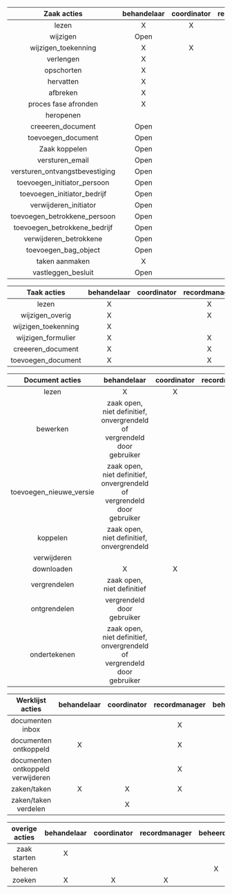 |          Zaak acties           | behandelaar | coordinator | recordmanager | beheerder |
|:------------------------------:|:-----------:|:-----------:|:-------------:|:---------:|
|             lezen              |      X      |      X      |       X       |           |
|            wijzigen            |    Open     |             |       X       |           |
|      wijzigen_toekenning       |      X      |      X      |       X       |           |
|           verlengen            |      X      |             |               |           |
|           opschorten           |      X      |             |               |           |
|           hervatten            |      X      |             |               |           |
|            afbreken            |      X      |             |       X       |           |
|      proces fase afronden      |      X      |             |       X       |           |
|           heropenen            |             |             |       X       |           |
|       creeeren_document        |    Open     |             |       X       |           |
|       toevoegen_document       |    Open     |             |       X       |           |
|         Zaak koppelen          |    Open     |             |       X       |           |
|        versturen_email         |    Open     |             |               |           |
| versturen_ontvangstbevestiging |    Open     |             |               |           |
|  toevoegen_initiator_persoon   |    Open     |             |               |           |
|  toevoegen_initiator_bedrijf   |    Open     |             |               |           |
|     verwijderen_initiator      |    Open     |             |               |           |
|  toevoegen_betrokkene_persoon  |    Open     |             |               |           |
|  toevoegen_betrokkene_bedrijf  |    Open     |             |               |           |
|     verwijderen_betrokkene     |    Open     |             |               |           |
|      toevoegen_bag_object      |    Open     |             |               |           |
|         taken aanmaken         |      X      |             |               |           |
|       vastleggen_besluit       |    Open     |             |               |           |

|     Taak acties      | behandelaar | coordinator | recordmanager | beheerder |
|:--------------------:|:-----------:|:-----------:|:-------------:|:---------:|
|        lezen         |      X      |             |       X       |           |
|   wijzigen_overig    |      X      |             |       X       |           |
| wijzigen_toekenning  |      X      |             |               |           |
|  wijzigen_formulier  |      X      |             |       X       |           |
|  creeeren_document   |      X      |             |       X       |           |
|  toevoegen_document  |      X      |             |       X       |           |

|     Document acties     |                               behandelaar                                | coordinator | recordmanager | beheerder |
|:-----------------------:|:------------------------------------------------------------------------:|:-----------:|:-------------:|:---------:|
|          lezen          |                                    X                                     |      X      |       X       |           |
|        bewerken         | zaak open, niet definitief, onvergrendeld of vergrendeld door gebruiker  |             |       X       |           |
| toevoegen_nieuwe_versie | zaak open, niet definitief, onvergrendeld of vergrendeld door gebruiker  |             |       X       |           |
|        koppelen         |                zaak open, niet definitief, onvergrendeld                 |             |       X       |           |
|       verwijderen       |                                                                          |             |       X       |           |
|       downloaden        |                                    X                                     |      X      |       X       |           |
|      vergrendelen       |                        zaak open, niet definitief                        |             |       X       |           |
|      ontgrendelen       |                        vergrendeld door gebruiker                        |             |       X       |           |
|      ondertekenen       | zaak open, niet definitief, onvergrendeld of vergrendeld door gebruiker  |             |               |           |

|         Werklijst acties          | behandelaar | coordinator | recordmanager | beheerder |
|:---------------------------------:|:-----------:|:-----------:|:-------------:|:---------:|
|         documenten inbox          |             |             |       X       |           |
|       documenten ontkoppeld       |      X      |             |       X       |           |
| documenten ontkoppeld verwijderen |             |             |       X       |           |
|            zaken/taken            |      X      |      X      |       X       |           |
|       zaken/taken verdelen        |             |      X      |               |           |

|    overige acties    | behandelaar | coordinator | recordmanager | beheerder |
|:--------------------:|:-----------:|:-----------:|:-------------:|:---------:|
|     zaak starten     |      X      |             |               |           |
|       beheren        |             |             |               |     X     |
|        zoeken        |      X      |      X      |       X       |           |
